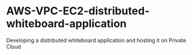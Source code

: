 # AWS-VPC-EC2-distributed-whiteboard-application
 Developing a distributed whiteboard application and hosting it on Private Cloud
